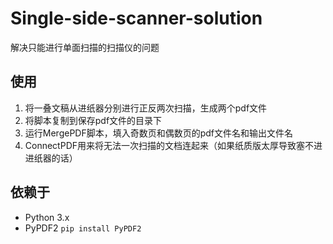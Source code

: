 # Single-side-scanner-solution
解决只能进行单面扫描的扫描仪的问题
## 使用
1. 将一叠文稿从进纸器分别进行正反两次扫描，生成两个pdf文件
2. 将脚本复制到保存pdf文件的目录下
3. 运行MergePDF脚本，填入奇数页和偶数页的pdf文件名和输出文件名
4. ConnectPDF用来将无法一次扫描的文档连起来（如果纸质版太厚导致塞不进进纸器的话）
## 依赖于
- Python 3.x
- PyPDF2 `pip install PyPDF2`
